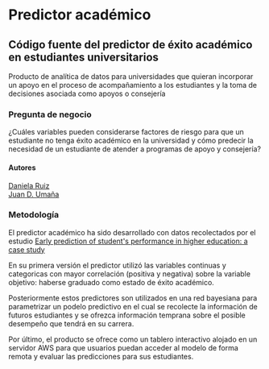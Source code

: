 # Predictor académico
## Código fuente del predictor de éxito académico en estudiantes universitarios

Producto de analítica de datos para universidades que quieran incorporar un apoyo en el proceso de acompañamiento a los estudiantes y la toma de decisiones asociada como apoyos o consejería  

### Pregunta de negocio

¿Cuáles variables pueden considerarse factores de riesgo para que un estudiante no tenga éxito académico en la universidad y cómo predecir la necesidad de un estudiante de atender a programas de apoyo y consejería?

#### Autores
[Daniela Ruiz](https://github.com/danielaruizl1)  
[Juan D. Umaña](https://github.com/juan-umana)

### Metodología

El predictor académico ha sido desarrollado con datos recolectados por el estudio [Early prediction of student's performance in higher education: a case study](https://archive.ics.uci.edu/dataset/697/predict+students+dropout+and+academic+success)

En su primera versión el predictor utilizó las variables continuas y categoricas con mayor correlación (positiva y negativa) sobre la variable objetivo: haberse graduado como estado de éxito académico.

Posteriormente estos predictores son utilizados en una red bayesiana para parametrizar un podelo predictivo en el cual se recolecte la información de futuros estudiantes y se ofrezca información temprana sobre el posible desempeño que tendrá en su carrera.

Por último, el producto se ofrece como un tablero interactivo alojado en un servidor AWS para que usuarios puedan acceder al modelo de forma remota y evaluar las predicciones para sus estudiantes.

